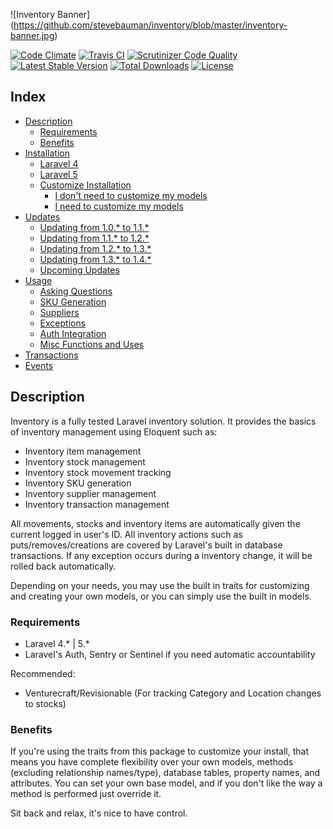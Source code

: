 ![Inventory Banner]
(https://github.com/stevebauman/inventory/blob/master/inventory-banner.jpg)

[![Code Climate](https://codeclimate.com/github/stevebauman/inventory/badges/gpa.svg)](https://codeclimate.com/github/stevebauman/inventory)
[![Travis CI](https://travis-ci.org/stevebauman/inventory.svg?branch=master)](https://travis-ci.org/stevebauman/inventory)
[![Scrutinizer Code Quality](https://scrutinizer-ci.com/g/stevebauman/inventory/badges/quality-score.png?b=master)](https://scrutinizer-ci.com/g/stevebauman/inventory/?branch=master)
[![Latest Stable Version](https://poser.pugx.org/stevebauman/inventory/v/stable.svg)](https://packagist.org/packages/stevebauman/inventory)
[![Total Downloads](https://poser.pugx.org/stevebauman/inventory/downloads.svg)](https://packagist.org/packages/stevebauman/inventory)
[![License](https://poser.pugx.org/stevebauman/inventory/license.svg)](https://packagist.org/packages/stevebauman/inventory)

## Index

<ul>
    <li>
        <a href="#description">Description</a>
        <ul>
            <li><a href="#requirements">Requirements</a></li>
            <li><a href="#benefits">Benefits</a></li>
        </ul>
    </li>
    <li>
        <a href="docs/INSTALLATION.md">Installation</a>
        <ul>
            <li><a href="docs/INSTALLATION.md#installation-laravel-4">Laravel 4</a></li>
            <li><a href="docs/INSTALLATION.md#installation-laravel-5">Laravel 5</a></li>
            <li>
                <a href="docs/INSTALLATION.md#customize-installation">Customize Installation</a>
                <ul>
                    <li><a href="docs/INSTALLATION.md#i-dont-need-to-customize-my-models">I don't need to customize my models</a></li>
                    <li><a href="docs/INSTALLATION.md#i-want-to-customize-my-models">I need to customize my models</a></li>
                </ul>
            </li>
        </ul>
    </li>
    <li>
        <a href="docs/UPDATES.md">Updates</a>
        <ul>
            <li><a href="docs/UPDATES.md#updating-from-10-to-11">Updating from 1.0.* to 1.1.*</a></li>
            <li><a href="docs/UPDATES.md#updating-from-11-to-12">Updating from 1.1.* to 1.2.*</a></li>
            <li><a href="docs/UPDATES.md#updating-from-12-to-13">Updating from 1.2.* to 1.3.*</a></li>
            <li><a href="docs/UPDATES.md#updating-from-13-to-14">Updating from 1.3.* to 1.4.*</a></li>
            <li><a href="docs/UPDATES.md#upcoming-updates">Upcoming Updates</a></li>
        </ul>
    </li>
    <li>
        <a href="docs/USAGE.md">Usage</a>
        <ul>
            <li><a href="docs/USAGE.md#asking-questions">Asking Questions</a></li>
            <li><a href="docs/USAGE.md#sku-generation">SKU Generation</a></li>
            <li><a href="docs/USAGE.md#suppliers">Suppliers</a></li>
            <li><a href="docs/USAGE.md#exceptions">Exceptions</a></li>
            <li><a href="docs/USAGE.md#auth-integration">Auth Integration</a></li>
            <li><a href="docs/USAGE.md#misc-functions-and-uses">Misc Functions and Uses</a></li>
        </ul>
    </li>
    <li><a href="docs/TRANSACTIONS.md#events">Transactions</a></li>
    <li><a href="docs/EVENTS.md#events">Events</a></li>
    
</ul>

## Description

Inventory is a fully tested Laravel inventory solution. It provides the basics of inventory management using Eloquent such as:

- Inventory item management
- Inventory stock management
- Inventory stock movement tracking
- Inventory SKU generation
- Inventory supplier management
- Inventory transaction management

All movements, stocks and inventory items are automatically given the current logged in user's ID. All inventory actions
such as puts/removes/creations are covered by Laravel's built in database transactions. If any exception occurs
during a inventory change, it will be rolled back automatically.

Depending on your needs, you may use the built in traits for customizing and creating your own models, or
you can simply use the built in models.

### Requirements

- Laravel 4.* | 5.*
- Laravel's Auth, Sentry or Sentinel if you need automatic accountability

Recommended:

- Venturecraft/Revisionable (For tracking Category and Location changes to stocks)

### Benefits

If you're using the traits from this package to customize your install, that means you have complete flexibility over your own
models, methods (excluding relationship names/type), database tables, property names, and attributes. You can set your
own base model, and if you don't like the way a method is performed just override it.

Sit back and relax, it's nice to have control.